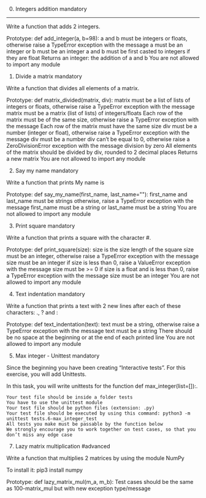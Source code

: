 0. Integers addition mandatory
_______________________________

Write a function that adds 2 integers.

Prototype: def add_integer(a, b=98):
	a and b must be integers or floats, otherwise raise a TypeError exception with the message a must be an integer or b must be an integer
	a and b must be first casted to integers if they are float
	Returns an integer: the addition of a and b
	You are not allowed to import any module

1. Divide a matrix mandatory

Write a function that divides all elements of a matrix.

Prototype: def matrix_divided(matrix, div):
	matrix must be a list of lists of integers or floats, otherwise raise a TypeError exception with the message matrix must be a matrix (list of lists) of integers/floats
	Each row of the matrix must be of the same size, otherwise raise a TypeError exception with the message Each row of the matrix must have the same size
	div must be a number (integer or float), otherwise raise a TypeError exception with the message div must be a number
	div can’t be equal to 0, otherwise raise a ZeroDivisionError exception with the message division by zero
	All elements of the matrix should be divided by div, rounded to 2 decimal places
	Returns a new matrix
	You are not allowed to import any module

2. Say my name mandatory

Write a function that prints My name is <first name> <last name>

Prototype: def say_my_name(first_name, last_name=""):
first_name and last_name must be strings otherwise, raise a TypeError exception with the message first_name must be a string or last_name must be a string
You are not allowed to import any module

3. Print square mandatory

Write a function that prints a square with the character #.

Prototype: def print_square(size):
	size is the size length of the square
	size must be an integer, otherwise raise a TypeError exception with the message size must be an integer
	if size is less than 0, raise a ValueError exception with the message size must be >= 0
	if size is a float and is less than 0, raise a TypeError exception with the message size must be an integer
	You are not allowed to import any module

4. Text indentation mandatory

Write a function that prints a text with 2 new lines after each of these characters: ., ? and :

Prototype: def text_indentation(text):
	text must be a string, otherwise raise a TypeError exception with the message text must be a string
	There should be no space at the beginning or at the end of each printed line
	You are not allowed to import any module

5. Max integer - Unittest mandatory

Since the beginning you have been creating “Interactive tests”. For this exercise, you will add Unittests.

In this task, you will write unittests for the function def max_integer(list=[]):.

	Your test file should be inside a folder tests
	You have to use the unittest module
	Your test file should be python files (extension: .py)
	Your test file should be executed by using this command: python3 -m unittest tests.6-max_integer_test
	All tests you make must be passable by the function below
	We strongly encourage you to work together on test cases, so that you don’t miss any edge case

7. Lazy matrix multiplication #advanced

Write a function that multiplies 2 matrices by using the module NumPy

To install it: pip3 install numpy

Prototype: def lazy_matrix_mul(m_a, m_b):
	Test cases should be the same as 100-matrix_mul but with new exception type/message

